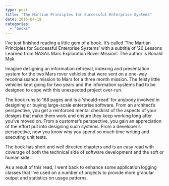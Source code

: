```yaml
---
type: post
title: "The Martian Principles for Successful Enterprise Systems"
date: 2015-04-19
categories: 
  - "books"
---
```


I’ve just finished reading a little gem of a book. It’s called ‘The Martian Principles for Successful Enterprise Systems’ with a subtitle of ’20 Lessons Learned from NASA’s Mars Exploration Rover Mission’. The author is Ronald Mak.

Imagine designing an information retrieval, indexing and presentation system for the two Mars rover vehicles that were sent on a one-way reconnaissance mission to Mars for a three month mission. The feisty little vehicles kept going for two years and the information systems had to be designed to cope with this unexpected project over-run.

The book runs to 168 pages and is a ‘should-read’ for anybody involved in designing or buying large-scale enterprise software. From an architect’s perspective, you get a reinforced mental checklist of the aspects of your designs that make them work and ensure they keep working long after you’ve moved on. From a customer’s perspective, you gain an appreciation of the effort put into designing such systems. From a developer’s perspective, now you know why you spend so much time writing and executing unit tests.

The book has short and well directed chapters and is an easy read with coverage of both the technical side of software development and the soft or human side.

As a result of this read, I went back to enhance some application logging classes that I’ve used on a number of projects to provide more granular output and statistics on usage patterns.
